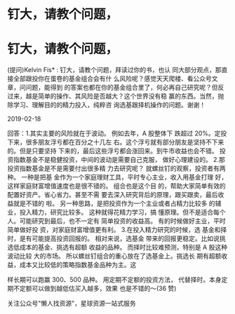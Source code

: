 # 钉大，请教个问题，

# 钉大，请教个问题，

(提问)Kelvin Fis* : 钉大，请教个问题，拜读过你的书，也认 同大部分观点，那直接全部跟投你在蛋卷的基金组合会有什 么风险呢？感觉天天爬楼、看公众号文章，问问题，能得到 的答案也都在你的基金组合里了，何必再自己研究呢？但反 过来，越是简单的操作、其风险是否越大？这个世界没有稳 赢的东西。当然，抛除学习、理解目的的精力投入，纯粹咨 询选基跟择机操作的问题。谢谢！

2019-02-18

回答：1.其实主要的风险就在于波动。 例如去年，A 股整体下 跌超过 20%。定投下来，很多朋友浮亏都在百分之十几左 右。这个浮亏就有部分朋友是坚持不下来的。但是只要坚持 下来的，最后这些浮亏都会涨回来。到牛市收益也会不错。 投资指数基金不是稳健投资，中间的波动是需要自己克服， 做好心理建设的。 2.那投资指数基金是不是需要付出很多精 力去研究呢？ 就螺丝钉的观察，投资者有两种。 一种是把基 金作为一个家庭理财工具，平时专心主业，收入用基金打理 好，这样家庭财富增值速度也是很不错的。 组合也是这个目 的，帮助大家简单有效的配置好资产。省心省力。甚至不需 要去深入研究背后的原理，跟买跟卖，最后收益就是不错的 啦。 另一种思路，是把投资作为一个主业或者占精力比较多 的辅业，投入精力，研究比较多。 这种就得花精力学习，搞 懂原理。但不是适合每个人。可能研究到最后，也不一定有 简单投资的收益高。 有的时候做好主业，平时简单做好投 资，对家庭财富增值更有利。 3.在投入精力研究的时候，选 基金和择时，是有可能提高投资回报的。 相对来说，选基金 带来的回报更稳定。比如说挑选低成本的基金、挑选有超额 收益的品种。 而择时比较难预测，特别是 A 股这种波动比较 大的市场。 所以螺丝钉组合的重心放在了选基金上。挑选长 期有超额收益，成本又比较低的策略指数基金品种为主。这

样长期可以跑赢 300、500 品种。 用定期不定额的投资方法， 代替择时。本身定期不定额可以做到越低估买入越多，效果 也是不错的～(36 赞)

关注公众号"懒人找资源"，星球资源一站式服务